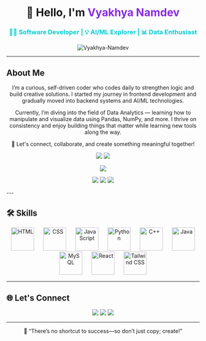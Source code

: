 <h1 align="center">👋 Hello, I'm <span style="color:#8A2BE2">Vyakhya Namdev</span></h1>
<h3 align="center" style="color: #00CED1;">👩‍💻 Software Developer | 💡 AI/ML Explorer | 📊 Data Enthusiast</h3>

<p align="center">
  <img src="https://komarev.com/ghpvc/?username=Vyakhya-Namdev&label=Profile%20views&color=0e75b6&style=flat" alt="Vyakhya-Namdev"/>
</p>

---

##  About Me

<p align="center">
I’m a curious, self-driven coder who codes daily to strengthen logic and build creative solutions. I started my journey in frontend development and gradually moved into backend systems and AI/ML technologies.
</p>

<p align="center">
Currently, I’m diving into the field of Data Analytics — learning how to manipulate and visualize data using Pandas, NumPy, and more. I thrive on consistency and enjoy building things that matter while learning new tools along the way.
</p>

<p align="center">
🚀 Let's connect, collaborate, and create something meaningful together!
</p>

<p align="center">
  <img src="https://github-readme-stats.vercel.app/api?username=Vyakhya-Namdev&show_icons=true&theme=tokyonight"/>
  <img src="https://github-readme-stats.vercel.app/api/top-langs/?username=Vyakhya-Namdev&layout=compact&theme=tokyonight"/>
</p>

<p align="center">
  <img src="https://github-readme-activity-graph.vercel.app/graph?username=Vyakhya-Namdev&theme=react-dark" />
</p>

<p align="center">
  <img src="https://github-profile-summary-cards.vercel.app/api/cards/profile-details?username=Vyakhya-Namdev&theme=tokyonight" />
  <img src="https://github-profile-summary-cards.vercel.app/api/cards/repos-per-language?username=Vyakhya-Namdev&theme=tokyonight" />
  <img src="https://github-profile-summary-cards.vercel.app/api/cards/most-commit-language?username=Vyakhya-Namdev&theme=tokyonight" />
</p>
---

## 🛠️ Skills

<p align="center">
  <a href="https://developer.mozilla.org/en-US/docs/Web/HTML" target="_blank" style="text-decoration: none; margin: 10px;">
    <img src="https://cdn.jsdelivr.net/gh/devicons/devicon/icons/html5/html5-original-wordmark.svg" width="60" alt="HTML"/>
  </a>
  <a href="https://developer.mozilla.org/en-US/docs/Web/CSS" target="_blank" style="text-decoration: none; margin: 10px;">
    <img src="https://cdn.jsdelivr.net/gh/devicons/devicon/icons/css3/css3-original-wordmark.svg" width="60" alt="CSS"/>
  </a>
  <a href="https://developer.mozilla.org/en-US/docs/Web/JavaScript" target="_blank" style="text-decoration: none; margin: 10px;">
    <img src="https://cdn.jsdelivr.net/gh/devicons/devicon/icons/javascript/javascript-original.svg" width="60" alt="JavaScript"/>
  </a>
  <a href="https://www.python.org/" target="_blank" style="text-decoration: none; margin: 10px;">
    <img src="https://cdn.jsdelivr.net/gh/devicons/devicon/icons/python/python-original.svg" width="60" alt="Python"/>
  </a>
  <a href="https://isocpp.org/" target="_blank" style="text-decoration: none; margin: 10px;">
    <img src="https://cdn.jsdelivr.net/gh/devicons/devicon/icons/cplusplus/cplusplus-original.svg" width="60" alt="C++"/>
  </a>
  <a href="https://www.java.com/" target="_blank" style="text-decoration: none; margin: 10px;">
    <img src="https://cdn.jsdelivr.net/gh/devicons/devicon/icons/java/java-original.svg" width="60" alt="Java"/>
  </a>
  <a href="https://www.mysql.com/" target="_blank" style="text-decoration: none; margin: 10px;">
    <img src="https://cdn.jsdelivr.net/gh/devicons/devicon/icons/mysql/mysql-original-wordmark.svg" width="60" alt="MySQL"/>
  </a>
  <a href="https://reactjs.org/" target="_blank" style="text-decoration: none; margin: 10px;">
    <img src="https://cdn.jsdelivr.net/gh/devicons/devicon/icons/react/react-original.svg" width="60" alt="React"/>
  </a>
  <a href="https://tailwindcss.com/" target="_blank" style="text-decoration: none; margin: 10px;">
    <img src="https://www.vectorlogo.zone/logos/tailwindcss/tailwindcss-icon.svg" width="60" alt="Tailwind CSS"/>
  </a>
</p>


---

## 🌐 Let's Connect

<p align="center">
  <a href="https://github.com/Vyakhya-Namdev"><img src="https://img.shields.io/badge/GitHub-000000?style=for-the-badge&logo=github&logoColor=white"/></a>
  <a href="https://linkedin.com/in/vyakhyanamdev"><img src="https://img.shields.io/badge/LinkedIn-0077B5?style=for-the-badge&logo=linkedin&logoColor=white"/></a>
  <a href="mailto:namdevyakhya2005@gmail.com"><img src="https://img.shields.io/badge/Email-D14836?style=for-the-badge&logo=gmail&logoColor=white"/></a>
</p>

---

<p align="center">
  🚀 “There’s no shortcut to success—so don’t just copy; create!”
</p>
